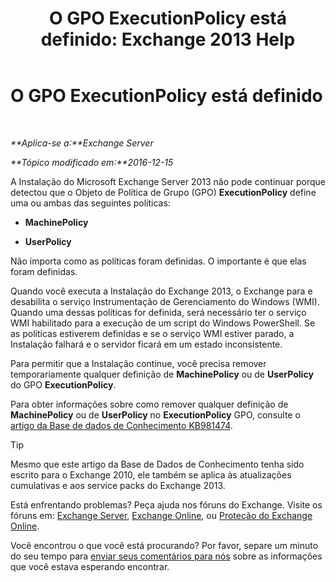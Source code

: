 ﻿---
title: 'O GPO ExecutionPolicy está definido: Exchange 2013 Help'
TOCTitle: O GPO ExecutionPolicy está definido
ms:assetid: 63de83e2-9a6b-4f57-85b9-df445bea18dd
ms:mtpsurl: https://technet.microsoft.com/pt-br/library/ms.exch.setupreadiness.powershellexecutionpolicycheckset(v=EXCHG.150)
ms:contentKeyID: 61203504
ms.date: 05/22/2018
mtps_version: v=EXCHG.150
ms.translationtype: MT
---

# O GPO ExecutionPolicy está definido

 

_**Aplica-se a:**Exchange Server_

_**Tópico modificado em:**2016-12-15_

A Instalação do Microsoft Exchange Server 2013 não pode continuar porque detectou que o Objeto de Política de Grupo (GPO) **ExecutionPolicy** define uma ou ambas das seguintes políticas:

  - **MachinePolicy**

  - **UserPolicy**

Não importa como as políticas foram definidas. O importante é que elas foram definidas.

Quando você executa a Instalação do Exchange 2013, o Exchange para e desabilita o serviço Instrumentação de Gerenciamento do Windows (WMI). Quando uma dessas políticas for definida, será necessário ter o serviço WMI habilitado para a execução de um script do Windows PowerShell. Se as políticas estiverem definidas e se o serviço WMI estiver parado, a Instalação falhará e o servidor ficará em um estado inconsistente.

Para permitir que a Instalação continue, você precisa remover temporariamente qualquer definição de **MachinePolicy** ou de **UserPolicy** do GPO **ExecutionPolicy**.

Para obter informações sobre como remover qualquer definição de **MachinePolicy** ou de **UserPolicy** no **ExecutionPolicy** GPO, consulte o [artigo da Base de dados de Conhecimento KB981474](https://go.microsoft.com/fwlink/?linkid=3052%26kbid=981474).


> [!TIP]
> Mesmo que este artigo da Base de Dados de Conhecimento tenha sido escrito para o Exchange 2010, ele também se aplica às atualizações cumulativas e aos service packs do Exchange 2013.



Está enfrentando problemas? Peça ajuda nos fóruns do Exchange. Visite os fóruns em: [Exchange Server](https://go.microsoft.com/fwlink/p/?linkid=60612), [Exchange Online](https://go.microsoft.com/fwlink/p/?linkid=267542), ou [Proteção do Exchange Online](https://go.microsoft.com/fwlink/p/?linkid=285351).

Você encontrou o que você está procurando? Por favor, separe um minuto do seu tempo para [enviar seus comentários para nós](mailto:exsetuphelpfeedback@microsoft.com?subject=exchange%202013%20setup%20help%20feedback) sobre as informações que você estava esperando encontrar.

